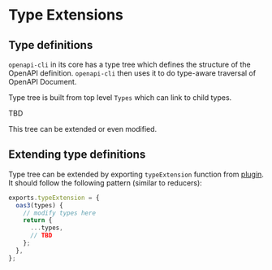 # Type Extensions

## Type definitions

`openapi-cli` in its core has a type tree which defines the structure of the OpenAPI definition. `openapi-cli` then uses it to do type-aware traversal of OpenAPI Document.

Type tree is built from top level `Types` which can link to child types.

TBD

This tree can be extended or even modified.

## Extending type definitions

Type tree can be extended by exporting `typeExtension` function from [plugin](./plugins.md). It should follow the following pattern (similar to reducers):

```js
exports.typeExtension = {
  oas3(types) {
    // modify types here
    return {
      ...types,
      // TBD
    };
  },
};
```
